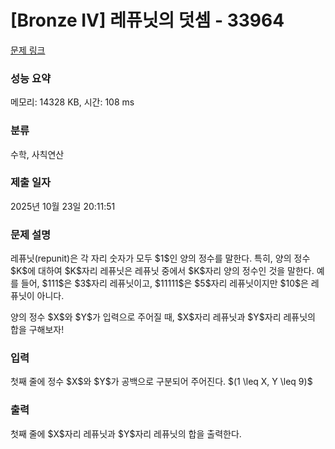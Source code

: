 # [Bronze IV] 레퓨닛의 덧셈 - 33964 

[문제 링크](https://www.acmicpc.net/problem/33964) 

### 성능 요약

메모리: 14328 KB, 시간: 108 ms

### 분류

수학, 사칙연산

### 제출 일자

2025년 10월 23일 20:11:51

### 문제 설명

<p>레퓨닛(repunit)은 각 자리 숫자가 모두 $1$인 양의 정수를 말한다. 특히, 양의 정수 $K$에 대하여 $K$자리 레퓨닛은 레퓨닛 중에서 $K$자리 양의 정수인 것을 말한다. 예를 들어, $111$은 $3$자리 레퓨닛이고, $11111$은 $5$자리 레퓨닛이지만 $10$은 레퓨닛이 아니다.</p>

<p>양의 정수 $X$와 $Y$가 입력으로 주어질 때, $X$자리 레퓨닛과 $Y$자리 레퓨닛의 합을 구해보자!</p>

### 입력 

 <p>첫째 줄에 정수 $X$와 $Y$가 공백으로 구분되어 주어진다. $(1 \leq X, Y \leq 9)$</p>

### 출력 

 <p>첫째 줄에 $X$자리 레퓨닛과 $Y$자리 레퓨닛의 합을 출력한다.</p>

